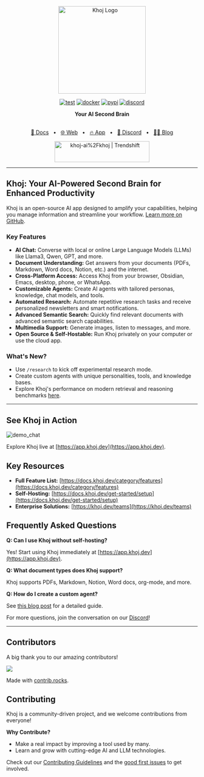 <p align="center"><img src="https://assets.khoj.dev/khoj-logo-sideways-1200x540.png" width="230" alt="Khoj Logo"></p>

<div align="center">

[![test](https://github.com/khoj-ai/khoj/actions/workflows/test.yml/badge.svg)](https://github.com/khoj-ai/khoj/actions/workflows/test.yml)
[![docker](https://github.com/khoj-ai/khoj/actions/workflows/dockerize.yml/badge.svg)](https://github.com/khoj-ai/khoj/pkgs/container/khoj)
[![pypi](https://github.com/khoj-ai/khoj/actions/workflows/pypi.yml/badge.svg)](https://pypi.org/project/khoj/)
[![discord](https://img.shields.io/discord/1112065956647284756?style=plastic&label=discord)](https://discord.gg/BDgyabRM6e)

</div>

<div align="center">
<b>Your AI Second Brain</b>
</div>

<br />

<div align="center">

[📑 Docs](https://docs.khoj.dev)
<span>&nbsp;&nbsp;•&nbsp;&nbsp;</span>
[🌐 Web](https://khoj.dev)
<span>&nbsp;&nbsp;•&nbsp;&nbsp;</span>
[🔥 App](https://app.khoj.dev)
<span>&nbsp;&nbsp;•&nbsp;&nbsp;</span>
[💬 Discord](https://discord.gg/BDgyabRM6e)
<span>&nbsp;&nbsp;•&nbsp;&nbsp;</span>
[✍🏽 Blog](https://blog.khoj.dev)

<a href="https://trendshift.io/repositories/10318" target="_blank"><img src="https://trendshift.io/api/badge/repositories/10318" alt="khoj-ai%2Fkhoj | Trendshift" style="width: 250px; height: 55px;" width="250" height="55"/></a>

</div>

---

## Khoj: Your AI-Powered Second Brain for Enhanced Productivity

Khoj is an open-source AI app designed to amplify your capabilities, helping you manage information and streamline your workflow. [Learn more on GitHub](https://github.com/khoj-ai/khoj).

### Key Features

*   **AI Chat:** Converse with local or online Large Language Models (LLMs) like Llama3, Qwen, GPT, and more.
*   **Document Understanding:** Get answers from your documents (PDFs, Markdown, Word docs, Notion, etc.) and the internet.
*   **Cross-Platform Access:** Access Khoj from your browser, Obsidian, Emacs, desktop, phone, or WhatsApp.
*   **Customizable Agents:** Create AI agents with tailored personas, knowledge, chat models, and tools.
*   **Automated Research:** Automate repetitive research tasks and receive personalized newsletters and smart notifications.
*   **Advanced Semantic Search:** Quickly find relevant documents with advanced semantic search capabilities.
*   **Multimedia Support:** Generate images, listen to messages, and more.
*   **Open Source & Self-Hostable:** Run Khoj privately on your computer or use the cloud app.

### What's New?

*   Use `/research` to kick off experimental research mode.
*   Create custom agents with unique personalities, tools, and knowledge bases.
*   Explore Khoj's performance on modern retrieval and reasoning benchmarks [here](https://blog.khoj.dev/posts/evaluate-khoj-quality/).

---

## See Khoj in Action

![demo_chat](https://github.com/khoj-ai/khoj/blob/master/documentation/assets/img/quadratic_equation_khoj_web.gif?raw=true)

Explore Khoj live at [https://app.khoj.dev](https://app.khoj.dev).

## Key Resources

*   **Full Feature List:** [https://docs.khoj.dev/category/features](https://docs.khoj.dev/category/features)
*   **Self-Hosting:** [https://docs.khoj.dev/get-started/setup](https://docs.khoj.dev/get-started/setup)
*   **Enterprise Solutions:** [https://khoj.dev/teams](https://khoj.dev/teams)

## Frequently Asked Questions

**Q: Can I use Khoj without self-hosting?**

Yes! Start using Khoj immediately at [https://app.khoj.dev](https://app.khoj.dev).

**Q: What document types does Khoj support?**

Khoj supports PDFs, Markdown, Notion, Word docs, org-mode, and more.

**Q: How do I create a custom agent?**

See [this blog post](https://blog.khoj.dev/posts/create-agents-on-khoj/) for a detailed guide.

For more questions, join the conversation on our [Discord](https://discord.gg/BDgyabRM6e)!

---

## Contributors

A big thank you to our amazing contributors!

<a href="https://github.com/khoj-ai/khoj/graphs/contributors">
  <img src="https://contrib.rocks/image?repo=khoj-ai/khoj" />
</a>

Made with [contrib.rocks](https://contrib.rocks).

## Contributing

Khoj is a community-driven project, and we welcome contributions from everyone!

**Why Contribute?**

*   Make a real impact by improving a tool used by many.
*   Learn and grow with cutting-edge AI and LLM technologies.

Check out our [Contributing Guidelines](https://docs.khoj.dev/contributing/development) and the [good first issues](https://github.com/khoj-ai/khoj/contribute) to get involved.